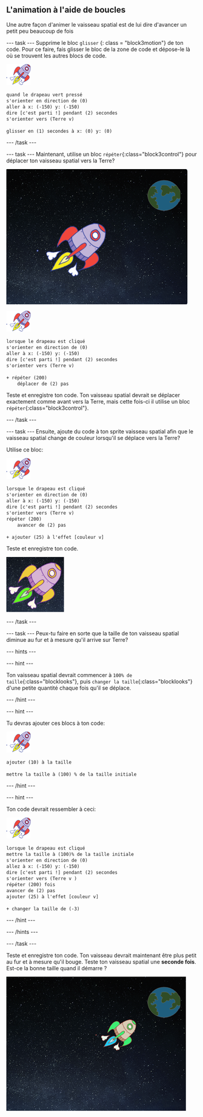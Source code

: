 ## L'animation à l'aide de boucles

Une autre façon d'animer le vaisseau spatial est de lui dire d'avancer un petit peu beaucoup de fois

\--- task \--- Supprime le bloc `glisser` {: class = "block3motion"} de ton code. Pour ce faire, fais glisser le bloc de la zone de code et dépose-le là où se trouvent les autres blocs de code.

![Sprite de vaisseau spatial](images/sprite-spaceship.png)

```blocks3
quand le drapeau vert pressé
s'orienter en direction de (0)
aller à x: (-150) y: (-150)
dire [c'est parti !] pendant (2) secondes
s'orienter vers (Terre v)

glisser en (1) secondes à x: (0) y: (0)
```

\--- /task \---

\--- task \--- Maintenant, utilise un bloc `répéter`{:class="block3control"} pour déplacer ton vaisseau spatial vers la Terre?

![Test d'une animation de vaisseau spatial](images/space-animate-stage.png)

![Sprite de vaisseau spatial](images/sprite-spaceship.png)

```blocks3
lorsque le drapeau est cliqué
s'orienter en direction de (0)
aller à x: (-150) y: (-150)
dire [c'est parti !] pendant (2) secondes
s'orienter vers (Terre v)

+ répéter (200)
    déplacer de (2) pas
```

Teste et enregistre ton code. Ton vaisseau spatial devrait se déplacer exactement comme avant vers la Terre, mais cette fois-ci il utilise un bloc `répéter`{:class="block3control"}.

\--- /task \---

\--- task \--- Ensuite, ajoute du code à ton sprite vaisseau spatial afin que le vaisseau spatial change de couleur lorsqu'il se déplace vers la Terre?

Utilise ce bloc:

![Sprite de vaisseau spatial](images/sprite-spaceship.png)

```blocks3
lorsque le drapeau est cliqué
s'orienter en direction de (0)
aller à x: (-150) y: (-150)
dire [c'est parti !] pendant (2) secondes
s'orienter vers (Terre v)
répéter (200)
    avancer de (2) pas

+ ajouter (25) à l'effet [couleur v]
```

Teste et enregistre ton code.

![Test d'un vaisseau spatial changeant de couleur](images/space-colour-test.png)

\--- /task \---

\--- task \--- Peux-tu faire en sorte que la taille de ton vaisseau spatial diminue au fur et à mesure qu'il arrive sur Terre?

\--- hints \---

\--- hint \---

Ton vaisseau spatial devrait commencer à `100% de taille`{:class="blocklooks"}, puis `changer la taille`{:class="blocklooks"} d'une petite quantité chaque fois qu'il se déplace.

\--- /hint \---

\--- hint \---

Tu devras ajouter ces blocs à ton code:

![Sprite de vaisseau spatial](images/sprite-spaceship.png)

```blocks3
ajouter (10) à la taille

mettre la taille à (100) % de la taille initiale
```

\--- /hint \---

\--- hint \---

Ton code devrait ressembler à ceci:

![Sprite de vaisseau spatial](images/sprite-spaceship.png)

```blocks3
lorsque le drapeau est cliqué
mettre la taille à (100)% de la taille initiale
s'orienter en direction de (0)
allez à x: (-150) y: (-150)
dire [c'est parti !] pendant (2) secondes
s'orienter vers (Terre v )
répéter (200) fois
avancer de (2) pas
ajouter (25) à l'effet [couleur v]

+ changer la taille de (-3)
```

\--- /hint \---

\--- /hints \---

\--- /task \---

Teste et enregistre ton code. Ton vaisseau devrait maintenant être plus petit au fur et à mesure qu'il bouge. Teste ton vaisseau spatial une **seconde fois**. Est-ce la bonne taille quand il démarre ?

![Tester le rétrécissement d'un vaisseau spatial](images/space-size-test.png)